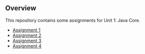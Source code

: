 ## Overview
This repository contains some assignments for Unit 1: Java Core.

- [Assignment 1](src/Assignment1.md)
- [Assignment 2](src/Assignment2.md)
- [Assignment 3](src/Assignment3.java)
- [Assignment 4](src/Assignment4.java)